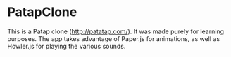 # PatapClone

This is a Patap clone (http://patatap.com/). It was made purely for learning purposes. The app takes advantage of Paper.js for animations, as well as Howler.js for playing the various sounds. 
